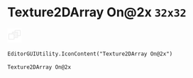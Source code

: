 # Texture2DArray On@2x `32x32`
<img src="/img/Texture2DArray%20On@2x.png" width=32 height=32>

``` CSharp
EditorGUIUtility.IconContent("Texture2DArray On@2x")
```
```
Texture2DArray On@2x
```
